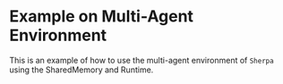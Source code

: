 # Example on Multi-Agent Environment

This is an example of how to use the multi-agent environment of `Sherpa` using the SharedMemory and Runtime. 
